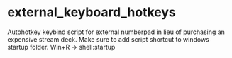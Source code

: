 # external_keyboard_hotkeys
Autohotkey keybind script for external numberpad in lieu of purchasing an expensive stream deck.
Make sure to add script shortcut to windows startup folder. Win+R -> shell:startup
